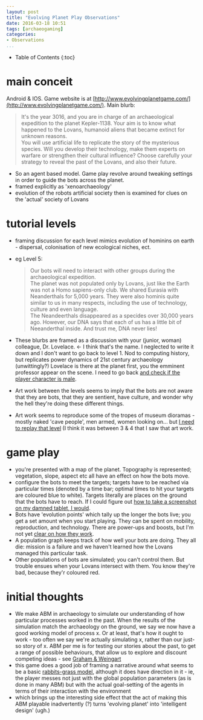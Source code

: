 ```yaml
---
layout: post
title: "Evolving Planet Play Observations"
date: 2016-03-18 10:51
tags: [archaeogaming]
categories:
- Observations
...
```


* Table of Contents
{:toc}

# main conceit
Android & IOS. Game website is at [http://www.evolvingplanetgame.com/](http://www.evolvingplanetgame.com/). Main blurb:

>It's the year 3016, and you are in charge of an archaeological expedition to the planet Kepler-1138. Your aim is to know what happened to the Lovans, humanoid aliens that became extinct for unknown reasons. <br> You will use artificial life to replicate the story of the mysterious species. Will you develop their technology, make them experts on warfare or strengthen their cultural influence? Choose carefully your strategy to reveal the past of the Lovans, and also their future.

- So an agent based model. Game play revolve around tweaking settings in order to guide the bots across the planet.
- framed explicitly as 'xenoarchaeology'
- evolution of the robots artificial society then is examined for clues on the 'actual' society of Lovans

# tutorial levels
- framing discussion for each level mimics evolution of hominins on earth - dispersal, colonisation of new ecological niches, ect.
- eg Level 5:

  > Our bots will need to interact with other groups during the archaeological expedition. <br> The planet was not populated only by Lovans, just like the Earth was not a Homo sapiens-only club. We shared Eurasia with Neanderthals for 5,000 years. They were also hominis quite similar to us in many respects, including the use of technology, culture and even language. <br> The Neandeerthals disappeared as a specides over 30,000 years ago. However, our DNA says that each of us has a little bit of Neeanderthal inside. And trust me, DNA never lies!

- These blurbs are framed as a discussion with your (junior, woman) colleague, Dr. Lovelace. <- I think that's the name. I neglected to write it down and I don't want to go back to level 1. Nod to computing history, but replicates power dynamics of 21st century archaeology (unwittingly?) Lovelace is there at the planet first, you the emminent professor appear on the scene. I need to go back [and check if the player character is male](#todo:).
- Art work between the levels seems to imply that the bots are not aware that they are bots, that they are sentient, have culture, and wonder why the hell they're doing these different things.
- Art work seems to reproduce some of the tropes of museum dioramas - mostly naked 'cave people', men armed, women looking on... but [I need to replay that level](#todo:) (I think it was between 3 & 4 that I saw that art work.

# game play
- you're presented with a map of the planet. Topography is represented; vegetation, slope, aspect etc all have an effect on how the bots move.
- configure the bots to meet the targets; targets have to be reached via particular times (denoted by a time bar; optimal times to hit your targets are coloured blue to white). Targets literally are places on the ground that the bots have to reach. If I could figure out [how to take a screenshot on my damned tablet, I would](#todo:).
- Bots have 'evolution points' which tally up the longer the bots live; you get a set amount when you start playing. They can be spent on mobility, reproduction, and technology. There are power-ups and boosts, but I'm not yet [clear on how they work](#todo:).
- A population graph keeps track of how well your bots are doing. They all die: mission is a failure and we haven't learned how the Lovans managed this particular task.
- Other populations of bots are simulated; you can't control them. But trouble ensues when your Lovans intersect with them. You know they're bad, because they'r coloured red.

# initial thoughts
- We make ABM in archaeology to simulate our understanding of how particular processes worked in the past. When the results of the simulation match the archaeology on the ground, we say we now have a good working model of process x. Or at least, that's how it ought to work - too often we say we're actually simulating x, rather than our just-so story of x. ABM per me is for testing our stories about the past, to get a range of possible behaviours, that allow us to explore and discount competing ideas - see [Graham & Weingart](http://www.scottbot.net/HIAL/wp-content/uploads/2011/11/Preprint-Graham-and-Weingart.pdf)
- this game does a good job of framing a narrative around what seems to be a basic [rabbits-grass model](http://ccl.northwestern.edu/netlogo/models/RabbitsGrassWeeds), although it does have direction in it - ie, the player messes not just with the global population parameters (as is done in many ABM) but with the actual goal-setting of the agents in terms of their interaction with the environment
- which brings up the interesting side effect that the act of making this ABM playable inadvertently (?) turns 'evolving planet' into 'intelligent design' (ugh.)
